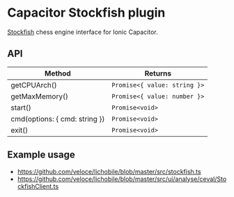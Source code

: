 # Capacitor Stockfish plugin

[Stockfish](https://stockfishchess.org/) chess engine interface for Ionic
Capacitor.

## API

| Method                                            | Returns         |
| ------------------------------------------------- | --------------- |
| getCPUArch()                                      | `Promise<{ value: string }>` |
| getMaxMemory()                                    | `Promise<{ value: number }>` |
| start()                                           | `Promise<void>` |
| cmd(options: { cmd: string })                     | `Promise<void>` |
| exit()                                            | `Promise<void>` |

## Example usage

- https://github.com/veloce/lichobile/blob/master/src/stockfish.ts
- https://github.com/veloce/lichobile/blob/master/src/ui/analyse/ceval/StockfishClient.ts

